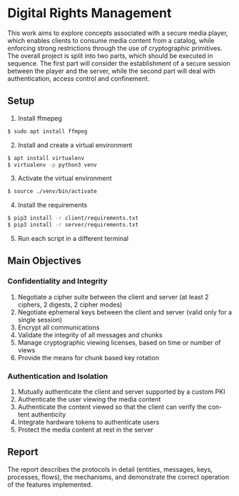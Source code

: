 # Digital Rights Management
This work aims to explore concepts associated with a secure media player,
which enables clients to consume media content from a catalog, while enforcing strong restrictions through the use of cryptographic primitives. The
overall project is split into two parts, which should be executed in sequence.
The first part will consider the establishment of a secure session between the
player and the server, while the second part will deal with authentication,
access control and confinement.

## Setup
1. Install ffmepeg 
```bash
$ sudo apt install ffmpeg
```

2. Install and create a virtual environment
```bash
$ apt install virtualenv
$ virtualenv -p python3 venv
```

3. Activate the virtual environment
```bash
$ source ./venv/bin/activate
```

4. Install the requirements
```bash
$ pip3 install -r client/requirements.txt
$ pip3 install -r server/requirements.txt
```

5. Run each script in a different terminal

## Main Objectives
### Confidentiality and Integrity
1. Negotiate a cipher suite between the client and server (at least 2
ciphers, 2 digests, 2 cipher modes)
2. Negotiate ephemeral keys between the client and server (valid only for
a single session)
3. Encrypt all communications
4. Validate the integrity of all messages and chunks
5. Manage cryptographic viewing licenses, based on time or number of
views
6. Provide the means for chunk based key rotation

### Authentication and Isolation
1. Mutually authenticate the client and server supported by a custom
PKI
2. Authenticate the user viewing the media content
3. Authenticate the content viewed so that the client can verify the con-
tent authenticity
4. Integrate hardware tokens to authenticate users
5. Protect the media content at rest in the server

## Report
The report describes the protocols in detail (entities, messages, keys, processes, flows), the mechanisms, and demonstrate the correct operation of the features implemented.
